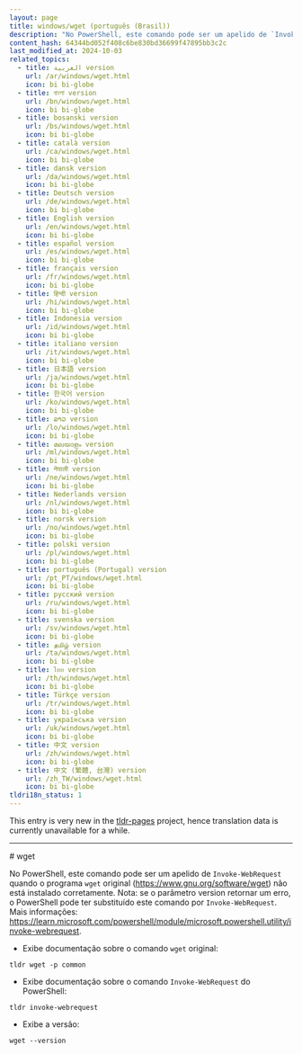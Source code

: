 ```yaml
---
layout: page
title: windows/wget (português (Brasil))
description: "No PowerShell, este comando pode ser um apelido de `Invoke-WebRequest` quando o programa `wget` original (<https://www.gnu.org/software/wget>) não está instalado corretamente."
content_hash: 64344bd052f408c6be830bd36699f47895bb3c2c
last_modified_at: 2024-10-03
related_topics:
  - title: العربية version
    url: /ar/windows/wget.html
    icon: bi bi-globe
  - title: বাংলা version
    url: /bn/windows/wget.html
    icon: bi bi-globe
  - title: bosanski version
    url: /bs/windows/wget.html
    icon: bi bi-globe
  - title: català version
    url: /ca/windows/wget.html
    icon: bi bi-globe
  - title: dansk version
    url: /da/windows/wget.html
    icon: bi bi-globe
  - title: Deutsch version
    url: /de/windows/wget.html
    icon: bi bi-globe
  - title: English version
    url: /en/windows/wget.html
    icon: bi bi-globe
  - title: español version
    url: /es/windows/wget.html
    icon: bi bi-globe
  - title: français version
    url: /fr/windows/wget.html
    icon: bi bi-globe
  - title: हिन्दी version
    url: /hi/windows/wget.html
    icon: bi bi-globe
  - title: Indonesia version
    url: /id/windows/wget.html
    icon: bi bi-globe
  - title: italiano version
    url: /it/windows/wget.html
    icon: bi bi-globe
  - title: 日本語 version
    url: /ja/windows/wget.html
    icon: bi bi-globe
  - title: 한국어 version
    url: /ko/windows/wget.html
    icon: bi bi-globe
  - title: ລາວ version
    url: /lo/windows/wget.html
    icon: bi bi-globe
  - title: മലയാളം version
    url: /ml/windows/wget.html
    icon: bi bi-globe
  - title: नेपाली version
    url: /ne/windows/wget.html
    icon: bi bi-globe
  - title: Nederlands version
    url: /nl/windows/wget.html
    icon: bi bi-globe
  - title: norsk version
    url: /no/windows/wget.html
    icon: bi bi-globe
  - title: polski version
    url: /pl/windows/wget.html
    icon: bi bi-globe
  - title: português (Portugal) version
    url: /pt_PT/windows/wget.html
    icon: bi bi-globe
  - title: русский version
    url: /ru/windows/wget.html
    icon: bi bi-globe
  - title: svenska version
    url: /sv/windows/wget.html
    icon: bi bi-globe
  - title: தமிழ் version
    url: /ta/windows/wget.html
    icon: bi bi-globe
  - title: ไทย version
    url: /th/windows/wget.html
    icon: bi bi-globe
  - title: Türkçe version
    url: /tr/windows/wget.html
    icon: bi bi-globe
  - title: українська version
    url: /uk/windows/wget.html
    icon: bi bi-globe
  - title: 中文 version
    url: /zh/windows/wget.html
    icon: bi bi-globe
  - title: 中文 (繁體, 台灣) version
    url: /zh_TW/windows/wget.html
    icon: bi bi-globe
tldri18n_status: 1
---
```


This entry is very new in the [tldr-pages](https://github.com/tldr-pages/tldr) project, hence translation data is currently unavailable for a while.

<hr># wget

No PowerShell, este comando pode ser um apelido de `Invoke-WebRequest` quando o programa `wget` original (<https://www.gnu.org/software/wget>) não está instalado corretamente.
Nota: se o parâmetro version retornar um erro, o PowerShell pode ter substituído este comando por `Invoke-WebRequest`.
Mais informações: <https://learn.microsoft.com/powershell/module/microsoft.powershell.utility/invoke-webrequest>.

- Exibe documentação sobre o comando `wget` original:

`tldr wget -p common`

- Exibe documentação sobre o comando `Invoke-WebRequest` do PowerShell:

`tldr invoke-webrequest`

- Exibe a versão:

`wget --version`
